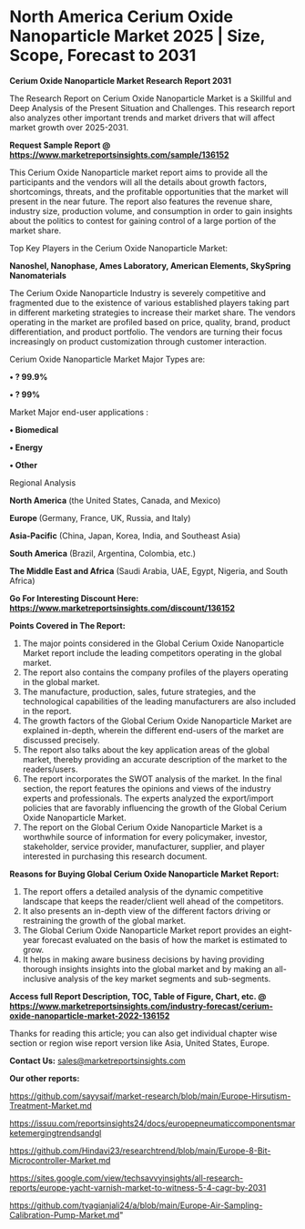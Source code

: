  # North America Cerium Oxide Nanoparticle Market 2025 | Size, Scope, Forecast to 2031

<strong>Cerium Oxide Nanoparticle Market Research Report 2031</strong>

The Research Report on Cerium Oxide Nanoparticle Market is a Skillful and Deep Analysis of the Present Situation and Challenges. This research report also analyzes other important trends and market drivers that will affect market growth over 2025-2031.

<strong>Request Sample Report @ <a href=https://www.marketreportsinsights.com/sample/136152>https://www.marketreportsinsights.com/sample/136152</a></strong>

This Cerium Oxide Nanoparticle market report aims to provide all the participants and the vendors will all the details about growth factors, shortcomings, threats, and the profitable opportunities that the market will present in the near future. The report also features the revenue share, industry size, production volume, and consumption in order to gain insights about the politics to contest for gaining control of a large portion of the market share.

Top Key Players in the Cerium Oxide Nanoparticle Market:

<strong>Nanoshel, Nanophase, Ames Laboratory, American Elements, SkySpring Nanomaterials</strong>

The Cerium Oxide Nanoparticle Industry is severely competitive and fragmented due to the existence of various established players taking part in different marketing strategies to increase their market share. The vendors operating in the market are profiled based on price, quality, brand, product differentiation, and product portfolio. The vendors are turning their focus increasingly on product customization through customer interaction.

Cerium Oxide Nanoparticle Market Major Types are:

<strong>• ? 99.9%

• ? 99%</strong>

Market Major end-user applications :

<strong>• Biomedical

• Energy

• Other</strong>

Regional Analysis

</u><strong><b>North America</b></strong> (the United States, Canada, and Mexico)

<strong><b>Europe </b></strong>(Germany, France, UK, Russia, and Italy)

<strong><b>Asia-Pacific</b></strong> (China, Japan, Korea, India, and Southeast Asia)

<strong><b>South America</b></strong> (Brazil, Argentina, Colombia, etc.)

<strong><b>The Middle East and Africa</b></strong> (Saudi Arabia, UAE, Egypt, Nigeria, and South Africa)

<strong>Go For Interesting Discount Here: <a href=https://www.marketreportsinsights.com/discount/136152>https://www.marketreportsinsights.com/discount/136152</a></strong>

<strong>Points Covered in The Report:</strong>
<ol>
  <li>The major points considered in the Global Cerium Oxide Nanoparticle Market report include the leading competitors operating in the global market.</li>
  <li>The report also contains the company profiles of the players operating in the global market.</li>
  <li>The manufacture, production, sales, future strategies, and the technological capabilities of the leading manufacturers are also included in the report.</li>
  <li>The growth factors of the Global Cerium Oxide Nanoparticle Market are explained in-depth, wherein the different end-users of the market are discussed precisely.</li>
  <li>The report also talks about the key application areas of the global market, thereby providing an accurate description of the market to the readers/users.</li>
  <li>The report incorporates the SWOT analysis of the market. In the final section, the report features the opinions and views of the industry experts and professionals. The experts analyzed the export/import policies that are favorably influencing the growth of the Global Cerium Oxide Nanoparticle Market.</li>
  <li>The report on the Global Cerium Oxide Nanoparticle Market is a worthwhile source of information for every policymaker, investor, stakeholder, service provider, manufacturer, supplier, and player interested in purchasing this research document.</li>
</ol>
<strong>Reasons for Buying Global Cerium Oxide Nanoparticle Market Report:</strong>

<ol>
  <li>The report offers a detailed analysis of the dynamic competitive landscape that keeps the reader/client well ahead of the competitors.</li>
  <li>It also presents an in-depth view of the different factors driving or restraining the growth of the global market.</li>
  <li>The Global Cerium Oxide Nanoparticle Market report provides an eight-year forecast evaluated on the basis of how the market is estimated to grow.</li>
  <li>It helps in making aware business decisions by having providing thorough insights insights into the global market and by making an all-inclusive analysis of the key market segments and sub-segments.</li>
</ol>
<strong>Access full Report Description, TOC, Table of Figure, Chart, etc. @ <a href=https://www.marketreportsinsights.com/industry-forecast/cerium-oxide-nanoparticle-market-2022-136152>https://www.marketreportsinsights.com/industry-forecast/cerium-oxide-nanoparticle-market-2022-136152</a></strong>


Thanks for reading this article; you can also get individual chapter wise section or region wise report version like Asia, United States, Europe.

<strong>Contact Us:</strong>
sales@marketreportsinsights.com

<strong>Our other reports:</strong>

<a href=https://github.com/sayysaif/market-research/blob/main/Europe-Hirsutism-Treatment-Market.md>https://github.com/sayysaif/market-research/blob/main/Europe-Hirsutism-Treatment-Market.md</a>

<a href=https://issuu.com/reportsinsights24/docs/europepneumaticcomponentsmarketemergingtrendsandgl>https://issuu.com/reportsinsights24/docs/europepneumaticcomponentsmarketemergingtrendsandgl</a>

<a href=https://github.com/Hindavi23/researchtrend/blob/main/Europe-8-Bit-Microcontroller-Market.md>https://github.com/Hindavi23/researchtrend/blob/main/Europe-8-Bit-Microcontroller-Market.md</a>

<a href=https://sites.google.com/view/techsavvyinsights/all-research-reports/europe-yacht-varnish-market-to-witness-5-4-cagr-by-2031>https://sites.google.com/view/techsavvyinsights/all-research-reports/europe-yacht-varnish-market-to-witness-5-4-cagr-by-2031</a>

<a href=https://github.com/tyagianjali24/a/blob/main/Europe-Air-Sampling-Calibration-Pump-Market.md>https://github.com/tyagianjali24/a/blob/main/Europe-Air-Sampling-Calibration-Pump-Market.md</a>"
